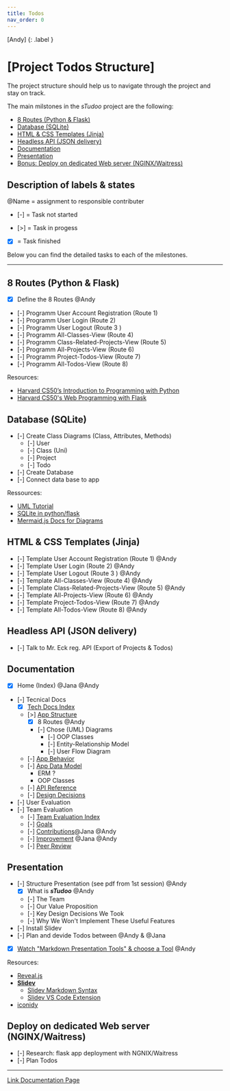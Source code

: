 ```yaml
---
title: Todos
nav_order: 0
---
```

[Andy]
{: .label }

# [Project Todos Structure]

The project structure should help us to navigate through the project and stay on track.

The main milstones in the *sTudoo* project are the following:

- [8 Routes (Python & Flask)](#8-routes-python--flask)
- [Database (SQLite)](#database-sqlite)
- [HTML & CSS Templates (Jinja)](#html--css-templates-jinja)
- [Headless API (JSON delivery)](#headless-api-json-delivery)
- [Documentation](#documentation)
- [Presentation](#presentation)
- [Bonus: Deploy on dedicated Web server (NGINX/Waitress)](#deploy-on-dedicated-web-server-nginxwaitress)

## Description of labels & states

@Name = assignment to responsible contributer

- [-] = Task not started

- [>] = Task in progess

- [x] = Task finished

Below you can find the detailed tasks to each of the milestones.

---

## 8 Routes (Python & Flask)

- [x] Define the 8 Routes @Andy
- [-] Programm User Account Registration (Route 1)
- [-] Programm User Login (Route 2)
- [-] Programm User Logout (Route 3 )
- [-] Programm All-Classes-View (Route 4)
- [-] Programm Class-Related-Projects-View (Route 5)
- [-] Programm All-Projects-View (Route 6)
- [-] Programm Project-Todos-View (Route 7)
- [-] Programm All-Todos-View (Route 8)

Resources: 
  - [Harvard CS50’s Introduction to Programming with Python](https://youtu.be/nLRL_NcnK-4)
  - [Harvard CS50's Web Programming with Flask](https://youtu.be/zdgYw-3tzfI)

## Database (SQLite)
- [-] Create Class Diagrams (Class, Attributes, Methods)
  - [-] User
  - [-] Class (Uni)
  - [-] Project
  - [-] Todo
- [-] Create Database
- [-] Connect data base to app

Ressources:
  - [UML Tutorial](https://youtu.be/WnMQ8HlmeXc)
  - [SQLite in python/flask](https://youtu.be/tPxUSWTvZAs)
  - [Mermaid.js Docs for Diagrams](https://mermaid.js.org/intro/)

## HTML & CSS Templates (Jinja) 
- [-] Template User Account Registration (Route 1) @Andy
- [-] Template User Login (Route 2) @Andy
- [-] Template User Logout (Route 3 ) @Andy
- [-] Template All-Classes-View (Route 4) @Andy
- [-] Template Class-Related-Projects-View (Route 5) @Andy
- [-] Template All-Projects-View (Route 6) @Andy
- [-] Template Project-Todos-View (Route 7) @Andy
- [-] Template All-Todos-View (Route 8) @Andy

## Headless API (JSON delivery)
- [-] Talk to Mr. Eck reg. API (Export of Projects & Todos)

## Documentation
- [x] Home (Index) @Jana @Andy
- [-] Tecnical Docs
  - [x] [Tech Docs Index](/docs/technical-docs/)
  - [>] [App Structure](/docs/technical-docs/app-structure)
    - [x] 8 Routes @Andy
    - [-] Chose (UML) Diagrams
      - [-] OOP Classes
      - [-] Entity-Relationship Model
      - [-] User Flow Diagram
  - [-] [App Behavior](/docs/technical-docs/app-behavior)
  - [-] [App Data Model](/docs/technical-docs/data-model)
    - ERM ?
    - OOP Classes
  - [-] [API Reference](/docs/technical-docs/api-reference)
  - [-] [Design Decisions](/docs/technical-docs/design-decisions)
- [-] User Evaluation
- [-] Team Evaluation
  - [-] [Team Evaluation Index](/docs/team-eval/index)
  - [-] [Goals](/docs/team-eval/goals)
  - [-] [Contributions](/docs/team-eval/contributions)@Jana @Andy
  - [-] [Improvement](/docs/team-eval/improvements) @Jana @Andy
  - [-] [Peer Review](/docs/team-eval/peer-review)

## Presentation

- [-] Structure Presentation (see pdf from 1st session) @Andy
  - [x] What is **_sTudoo_** @Andy
  - [-] The Team 
  - [-] Our Value Proposition
  - [-] Key Design Decisions We Took
  - [-] Why We Won't Implement These Useful Features
- [-] Install Slidev
- [-] Plan and devide Todos between @Andy & @Jana
- [x] [Watch "Markdown Presentation Tools" & choose a Tool](https://youtu.be/owx5KoiqFBs) @Andy

Resources:
- [Reveal.js](https://revealjs.com/)
- **[Slidev](https://sli.dev/)**
  - [Slidev Markdown Syntax](https://sli.dev/guide/syntax.html)
  - [Slidev VS Code Extension](https://github.com/slidevjs/slidev-vscode)
- [iconidy](https://iconify.design/)


## Deploy on dedicated Web server (NGINX/Waitress)

- [-] Research: flask app deployment with NGNIX/Waitress
- [-] Plan Todos

---

[Link Documentation Page](https://www.andreas-moor.de/sTudoo/)